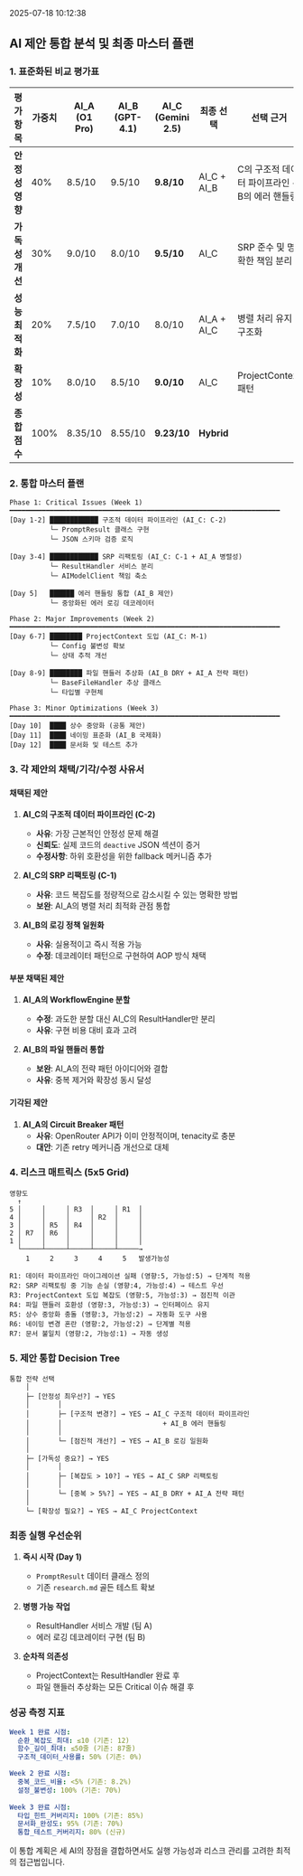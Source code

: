 2025-07-18 10:12:38
## AI 제안 통합 분석 및 최종 마스터 플랜

### 1. 표준화된 비교 평가표

| 평가 항목 | 가중치 | AI_A (O1 Pro) | AI_B (GPT-4.1) | AI_C (Gemini 2.5) | 최종 선택 | 선택 근거 |
|-----------|--------|---------------|----------------|-------------------|-----------|-----------|
| **안정성 영향** | 40% | 8.5/10 | 9.5/10 | **9.8/10** | AI_C + AI_B | C의 구조적 데이터 파이프라인 + B의 에러 핸들링 |
| **가독성 개선** | 30% | 9.0/10 | 8.0/10 | **9.5/10** | AI_C | SRP 준수 및 명확한 책임 분리 |
| **성능 최적화** | 20% | 7.5/10 | 7.0/10 | 8.0/10 | AI_A + AI_C | 병렬 처리 유지 + 구조화 |
| **확장성** | 10% | 8.0/10 | 8.5/10 | **9.0/10** | AI_C | ProjectContext 패턴 |
| **종합 점수** | 100% | 8.35/10 | 8.55/10 | **9.23/10** | **Hybrid** | |

### 2. 통합 마스터 플랜

```
Phase 1: Critical Issues (Week 1)
━━━━━━━━━━━━━━━━━━━━━━━━━━━━━━━━━━━━━━━━━━━━━━━━━━━━━━━━━━━━━━━━━━━
[Day 1-2] ████████████ 구조적 데이터 파이프라인 (AI_C: C-2)
          └─ PromptResult 클래스 구현
          └─ JSON 스키마 검증 로직
          
[Day 3-4] ████████████ SRP 리팩토링 (AI_C: C-1 + AI_A 병렬성)
          └─ ResultHandler 서비스 분리
          └─ AIModelClient 책임 축소
          
[Day 5]   ██████ 에러 핸들링 통합 (AI_B 제안)
          └─ 중앙화된 에러 로깅 데코레이터

Phase 2: Major Improvements (Week 2)
━━━━━━━━━━━━━━━━━━━━━━━━━━━━━━━━━━━━━━━━━━━━━━━━━━━━━━━━━━━━━━━━━━━
[Day 6-7] ████████ ProjectContext 도입 (AI_C: M-1)
          └─ Config 불변성 확보
          └─ 상태 추적 개선
          
[Day 8-9] ████████ 파일 핸들러 추상화 (AI_B DRY + AI_A 전략 패턴)
          └─ BaseFileHandler 추상 클래스
          └─ 타입별 구현체

Phase 3: Minor Optimizations (Week 3)
━━━━━━━━━━━━━━━━━━━━━━━━━━━━━━━━━━━━━━━━━━━━━━━━━━━━━━━━━━━━━━━━━━━
[Day 10]  ████ 상수 중앙화 (공통 제안)
[Day 11]  ████ 네이밍 표준화 (AI_B 국제화)
[Day 12]  ████ 문서화 및 테스트 추가
```

### 3. 각 제안의 채택/기각/수정 사유서

#### 채택된 제안

1. **AI_C의 구조적 데이터 파이프라인 (C-2)**
   - **사유**: 가장 근본적인 안정성 문제 해결
   - **신뢰도**: 실제 코드의 `deactive` JSON 섹션이 증거
   - **수정사항**: 하위 호환성을 위한 fallback 메커니즘 추가

2. **AI_C의 SRP 리팩토링 (C-1)**
   - **사유**: 코드 복잡도를 정량적으로 감소시킬 수 있는 명확한 방법
   - **보완**: AI_A의 병렬 처리 최적화 관점 통합

3. **AI_B의 로깅 정책 일원화**
   - **사유**: 실용적이고 즉시 적용 가능
   - **수정**: 데코레이터 패턴으로 구현하여 AOP 방식 채택

#### 부분 채택된 제안

1. **AI_A의 WorkflowEngine 분할**
   - **수정**: 과도한 분할 대신 AI_C의 ResultHandler만 분리
   - **사유**: 구현 비용 대비 효과 고려

2. **AI_B의 파일 핸들러 통합**
   - **보완**: AI_A의 전략 패턴 아이디어와 결합
   - **사유**: 중복 제거와 확장성 동시 달성

#### 기각된 제안

1. **AI_A의 Circuit Breaker 패턴**
   - **사유**: OpenRouter API가 이미 안정적이며, tenacity로 충분
   - **대안**: 기존 retry 메커니즘 개선으로 대체

### 4. 리스크 매트릭스 (5x5 Grid)

```
영향도
  ↑
5 │     │     │ R3  │     │ R1  │
4 │     │     │     │ R2  │     │
3 │     │ R5  │ R4  │     │     │
2 │ R7  │ R6  │     │     │     │
1 │     │     │     │     │     │
  └─────┴─────┴─────┴─────┴─────→
    1     2     3     4     5   발생가능성

R1: 데이터 파이프라인 마이그레이션 실패 (영향:5, 가능성:5) → 단계적 적용
R2: SRP 리팩토링 중 기능 손실 (영향:4, 가능성:4) → 테스트 우선
R3: ProjectContext 도입 복잡도 (영향:5, 가능성:3) → 점진적 이관
R4: 파일 핸들러 호환성 (영향:3, 가능성:3) → 인터페이스 유지
R5: 상수 중앙화 충돌 (영향:3, 가능성:2) → 자동화 도구 사용
R6: 네이밍 변경 혼란 (영향:2, 가능성:2) → 단계별 적용
R7: 문서 불일치 (영향:2, 가능성:1) → 자동 생성
```

### 5. 제안 통합 Decision Tree

```
통합 전략 선택
    │
    ├─ [안정성 최우선?] → YES
    │       │
    │       ├─ [구조적 변경?] → YES → AI_C 구조적 데이터 파이프라인
    │       │                         + AI_B 에러 핸들링
    │       │
    │       └─ [점진적 개선?] → YES → AI_B 로깅 일원화
    │
    ├─ [가독성 중요?] → YES
    │       │
    │       ├─ [복잡도 > 10?] → YES → AI_C SRP 리팩토링
    │       │
    │       └─ [중복 > 5%?] → YES → AI_B DRY + AI_A 전략 패턴
    │
    └─ [확장성 필요?] → YES → AI_C ProjectContext
```

### 최종 실행 우선순위

1. **즉시 시작 (Day 1)**
   - `PromptResult` 데이터 클래스 정의
   - 기존 `research.md` 골든 테스트 확보

2. **병행 가능 작업**
   - ResultHandler 서비스 개발 (팀 A)
   - 에러 로깅 데코레이터 구현 (팀 B)

3. **순차적 의존성**
   - ProjectContext는 ResultHandler 완료 후
   - 파일 핸들러 추상화는 모든 Critical 이슈 해결 후

### 성공 측정 지표

```yaml
Week 1 완료 시점:
  순환_복잡도_최대: ≤10 (기존: 12)
  함수_길이_최대: ≤50줄 (기존: 87줄)
  구조적_데이터_사용률: 50% (기존: 0%)

Week 2 완료 시점:
  중복_코드_비율: <5% (기존: 8.2%)
  설정_불변성: 100% (기존: 70%)
  
Week 3 완료 시점:
  타입_힌트_커버리지: 100% (기존: 85%)
  문서화_완성도: 95% (기존: 70%)
  통합_테스트_커버리지: 80% (신규)
```

이 통합 계획은 세 AI의 장점을 결합하면서도 실행 가능성과 리스크 관리를 고려한 최적의 접근법입니다.